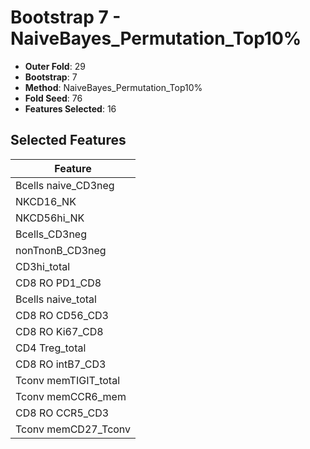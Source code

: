 # Bootstrap 7 - NaiveBayes_Permutation_Top10%

- **Outer Fold**: 29
- **Bootstrap**: 7
- **Method**: NaiveBayes_Permutation_Top10%
- **Fold Seed**: 76
- **Features Selected**: 16

## Selected Features

| Feature |
|---------|
| Bcells naive_CD3neg |
| NKCD16_NK |
| NKCD56hi_NK |
| Bcells_CD3neg |
| nonTnonB_CD3neg |
| CD3hi_total |
| CD8 RO PD1_CD8 |
| Bcells naive_total |
| CD8 RO CD56_CD3 |
| CD8 RO Ki67_CD8 |
| CD4 Treg_total |
| CD8 RO intB7_CD3 |
| Tconv memTIGIT_total |
| Tconv memCCR6_mem |
| CD8 RO CCR5_CD3 |
| Tconv memCD27_Tconv |
